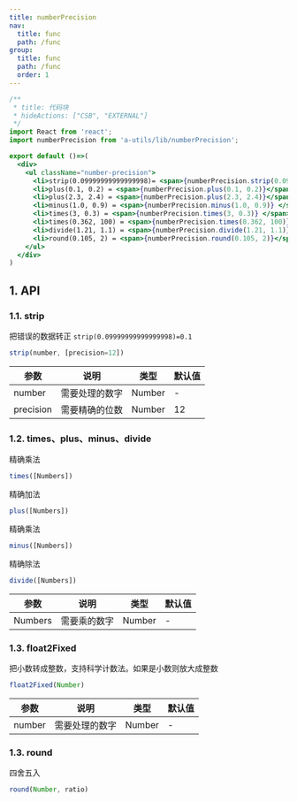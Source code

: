 ```yaml
---
title: numberPrecision
nav:
  title: func
  path: /func
group:
  title: func
  path: /func
  order: 1
---
```



```jsx
/**
 * title: 代码块
 * hideActions: ["CSB", "EXTERNAL"]
 */
import React from 'react';
import numberPrecision from 'a-utils/lib/numberPrecision';

export default ()=>(
  <div>
    <ul className="number-precision">
      <li>strip(0.09999999999999998)= <span>{numberPrecision.strip(0.09999999999999998)} </span> </li>
      <li>plus(0.1, 0.2) = <span>{numberPrecision.plus(0.1, 0.2)}</span> not 0.30000000000000004</li>
      <li>plus(2.3, 2.4) = <span>{numberPrecision.plus(2.3, 2.4)}</span> not 4.699999999999999</li>
      <li>minus(1.0, 0.9) = <span>{numberPrecision.minus(1.0, 0.9)} </span> not 0.09999999999999998</li>
      <li>times(3, 0.3) = <span>{numberPrecision.times(3, 0.3)} </span> not 0.8999999999999999</li>
      <li>times(0.362, 100) = <span>{numberPrecision.times(0.362, 100)}</span> not 36.199999999999996</li>
      <li>divide(1.21, 1.1) = <span>{numberPrecision.divide(1.21, 1.1)}</span> not 1.0999999999999999</li>
      <li>round(0.105, 2) = <span>{numberPrecision.round(0.105, 2)}</span> not 0.1</li>
    </ul>
  </div>
)
```

## 1. API
### 1.1. strip
把错误的数据转正 `strip(0.09999999999999998)=0.1`
```js
strip(number, [precision=12])
```
| 参数 | 说明 | 类型 | 默认值 |
| --- | --- | --- | --- |
| number | 需要处理的数字 | Number | - |
| precision | 需要精确的位数 | Number | 12 |

### 1.2. times、plus、minus、divide
精确乘法
```js
times([Numbers])
```
精确加法
```js
plus([Numbers])
```
精确乘法
```js
minus([Numbers])
```
精确除法
```js
divide([Numbers])
```
| 参数 | 说明 | 类型 | 默认值 |
| --- | --- | --- | --- |
| Numbers | 需要乘的数字 | Number | - |

### 1.3. float2Fixed
把小数转成整数，支持科学计数法。如果是小数则放大成整数
```js
float2Fixed(Number)
```

| 参数 | 说明 | 类型 | 默认值 |
| --- | --- | --- | --- |
| number | 需要处理的数字 | Number | - |

### 1.3. round
四舍五入
```js
round(Number, ratio)
```
